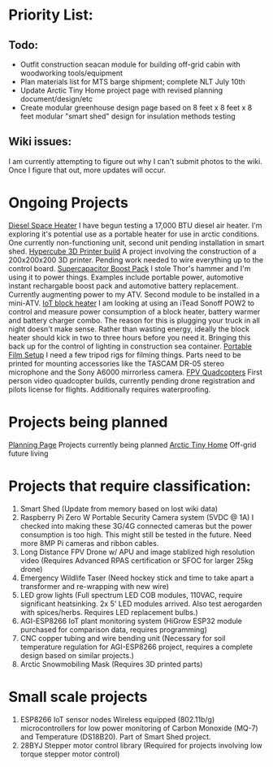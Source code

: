 <!-- TITLE: Home -->
<!-- SUBTITLE: Project Listing -->


# Priority List:
## Todo:
- Outfit construction seacan module for building off-grid cabin with woodworking tools/equipment
- Plan materials list for MTS barge shipment; complete NLT July 10th
- Update Arctic Tiny Home project page with revised planning document/design/etc
- Create modular greenhouse design page based on 8 feet x 8 feet x 8 feet modular "smart shed" design for insulation methods testing
## Wiki issues:
I am currently attempting to figure out why I can't submit photos to the wiki. Once I figure that out, more updates will occur.
# Ongoing Projects
[Diesel Space Heater](http://wiki.arctichominid.ca/diesel-space-heater)
   I have begun testing a 17,000 BTU diesel air heater. I'm exploring it's potential use as a portable heater for use in arctic conditions. One currently non-functioning unit, second unit pending installation in smart shed.
[Hypercube 3D Printer build](http://wiki.arctichominid.ca/hypercube)
   A project involving the construction of a 200x200x200 3D printer. Pending work needed to wire everything up to the control board.
[Supercapacitor Boost Pack](http://wiki.arctichominid.ca/supercapacitor-boost-pack)
   I stole Thor's hammer and I'm using it to power things. Examples include portable power, automotive instant rechargable boost pack and automotive battery replacement. Currently augmenting power to my ATV. Second module to be installed in a mini-ATV.
[IoT block heater](http://wiki.arctichominid.ca/io-t-block-heater)
   I am looking at using an iTead Sonoff POW2 to control and measure power consumption of a block heater, battery warmer and battery charger combo. The reason for this is plugging your truck in all night doesn't make sense. Rather than wasting energy, ideally the block heater should kick in two to three hours before you need it. Bringing this back up for the control of lighting in construction sea container.
[Portable Film Setup](http://wiki.arctichominid.ca/portable-film-setup)
   I need a few tripod rigs for filming things. Parts need to be printed for mounting accessories like the TASCAM DR-05 stereo microphone and the Sony A6000 mirrorless camera.
[FPV Quadcopters](http://wiki.arctichominid.ca/fpv-quadcopters)
   First person video quadcopter builds, currently pending drone registration and pilots license for flights. Additionally requires waterproofing.
# Projects being planned
[Planning Page](http://wiki.arctichominid.ca/planning)
   Projects currently being planned
[Arctic Tiny Home](http://wiki.arctichominid.ca/tinyhome)
   Off-grid future living	 
# Projects that require classification:
1. Smart Shed (Update from memory based on lost wiki data)
2. Raspberry Pi Zero W Portable Security Camera system (5VDC @ 1A)
    I checked into making these 3G/4G connected cameras but the power consumption is too high. This might still be tested in the future. Need more 8MP Pi cameras and ribbon cables.
3. Long Distance FPV Drone w/ APU and image stablized high resolution video (Requires Advanced RPAS certification or SFOC for larger 25kg drone)
4. Emergency Wildlife Taser (Need hockey stick and time to take apart a transformer and re-wrapping with new wire)
5. LED grow lights (Full spectrum LED COB modules, 110VAC, require significant heatsinking. 2x 5' LED modules arrived. Also test aerogarden with spices/herbs. Requires LED replacement bulbs.)
6. AGI-ESP8266 IoT plant monitoring system (HiGrow ESP32 module purchased for comparison data, requires programming)
7. CNC copper tubing and wire bending unit (Necessary for soil temperature regulation for AGI-ESP8266 project, requires a complete design based on similar projects.)
8. Arctic Snowmobiling Mask (Requires 3D printed parts)
# Small scale projects
1. ESP8266 IoT sensor nodes
    Wireless equipped (802.11b/g) microcontrollers for low power monitoring of Carbon Monoxide (MQ-7) and Temperature (DS18B20). Part of Smart Shed project.
2. 28BYJ Stepper motor control library (Required for projects involving low torque stepper motor control)